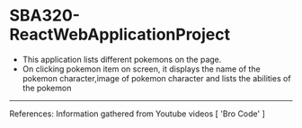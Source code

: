 # SBA320-ReactWebApplicationProject

- This application lists different pokemons on the page.
- On clicking pokemon item on screen, it displays the name of the pokemon character,image of pokemon character and lists the abilities of the pokemon

---
References:
Information gathered from Youtube videos [ 'Bro Code' ]


